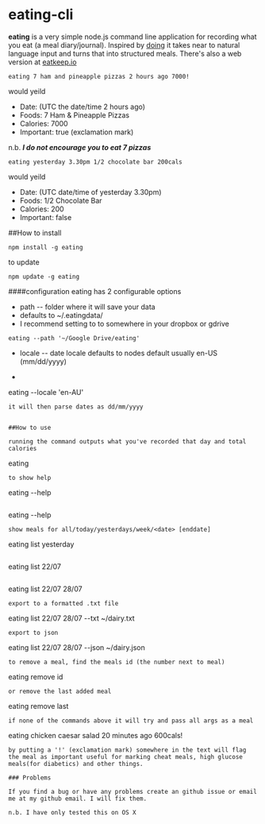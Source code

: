 # eating-cli


**eating** is a very simple node.js command line application for recording what you eat (a meal diary/journal). Inspired by [doing](http://brettterpstra.com/projects/doing/) it takes near to natural language input and turns that into structured meals. There's also a web version at [eatkeep.io](https:/www.eatkeep.io)



```
eating 7 ham and pineapple pizzas 2 hours ago 7000!
```

would yeild

- Date: (UTC the date/time 2 hours ago)
- Foods: 7 Ham & Pineapple Pizzas
- Calories: 7000
- Important: true (exclamation mark)

n.b. ***I do not encourage you to eat 7 pizzas***

```
eating yesterday 3.30pm 1/2 chocolate bar 200cals
```

would yeild

- Date: (UTC date/time of yesterday 3.30pm)
- Foods: 1/2 Chocolate Bar
- Calories: 200
- Important: false


##How to install
```
npm install -g eating
```
to update
```
npm update -g eating
```
####configuration
eating has 2 configurable options 
- path
-- folder where it will save your data
 - defaults to ~/.eatingdata/
 - I recommend setting to to somewhere in your dropbox or gdrive
```
eating --path '~/Google Drive/eating'
```
- locale
-- date locale defaults to nodes default usually en-US (mm/dd/yyyy)
 - ```
eating --locale 'en-AU'
 ```
it will then parse dates as dd/mm/yyyy


##How to use

running the command outputs what you've recorded that day and total calories
```
eating
```
to show help
```
eating --help
```
```
eating <command> --help
```
show meals for all/today/yesterdays/week/<date> [enddate] 
```
eating list yesterday
```
```
eating list 22/07
```
```
eating list 22/07 28/07
```
export to a formatted .txt file
```
eating list 22/07 28/07 --txt ~/dairy.txt
```
export to json
```
eating list 22/07 28/07 --json ~/dairy.json
```
to remove a meal, find the meals id (the number next to meal)
```
eating remove id
```
or remove the last added meal
```
eating remove last
```
if none of the commands above it will try and pass all args as a meal
```
eating chicken caesar salad 20 minutes ago 600cals!
```
by putting a '!' (exclamation mark) somewhere in the text will flag the meal as important useful for marking cheat meals, high glucose meals(for diabetics) and other things.

### Problems

If you find a bug or have any problems create an github issue or email me at my github email. I will fix them.

n.b. I have only tested this on OS X

